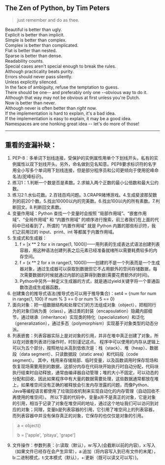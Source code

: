 ## The Zen of Python, by Tim Peters
> just remember and do as thee.  

Beautiful is better than ugly.  
Explicit is better than implicit.   
Simple is better than complex.       
Complex is better than complicated.     
Flat is better than nested.     
Sparse is better than dense.    
Readability counts.     
Special cases aren't special enough to break the rules.     
Although practicality beats purity.     
Errors should never pass silently.  
Unless explicitly silenced.     
In the face of ambiguity, refuse the temptation to guess.      
There should be one-- and preferably only one --obvious way to do it.   
Although that way may not be obvious at first unless you're Dutch.      
Now is better than never.   
Although never is often better than *right* now.    
If the implementation is hard to explain, it's a bad idea.  
If the implementation is easy to explain, it may be a good idea.    
Namespaces are one honking great idea -- let's do more of those!    

---

## 重看的查漏补缺：
1. PEP-8：多单词下划线连接，受保护的实例属性用单个下划线开头，私有的实例属性以双下划线开头。另外，命名做到见名知意。PEP8要求标识符的名字用全小写多个单词用下划线连接，但是部分程序员和公司更倾向于使用驼峰命名法(驼峰标识)。
2. 练习1：1.判断一个数是否是素数。2.求输入两个正数的最小公倍数和最大公约数。
3. 练习2:1.水仙花数。2.百钱百鸡问题。3.CRAPR赌博游戏。4.生成斐波那契数列的前20个数。5.找出10000以内的完美数。6.找出100以内的所有素数。7.判断回文。8.判断回文素数。
4. 变量作用域：Python 查找一个变量时会按照 “局部作用域”、“嵌套作用域”、“全局作用域” 和 “内置作用域” 的顺序进行搜索，前三者我们在上面的代码中已经看到了，所谓的 “内置作用域” 就是 Python 内置的那些标识符，我们之前用过的 input、print、int 等都属于内置作用域。
5. 生成式和生成器：
   1. f = [x ** 2 for x in range(1, 1000)]——用列表的生成表达式语法创建列表容器，用这种语法创建列表之后元素已经准备就绪所以需要耗费较多的内存空间。
   2. f = (x ** 2 for x in range(1, 1000))——创建的不是一个列表而是一个生成器对象，通过生成器可以获取到数据但它不占用额外的空间存储数据，每次需要数据的时候就通过内部的运算得到数据(需要花费额外的时间)。
   3. Python中另外一种定义生成器的方式，就是通过yield关键字将一个普通函数改造成生成器函数。
6. 创建集合的推导式语法(推导式也可以用于推导集合)：set4 = {num for num in range(1, 100) if num % 3 == 0 or num % 5 == 0}
7. 面向对象：把一组数据结构和处理它们的方法组成对象（object），把相同行为的对象归纳为类（class），通过类的封装（encapsulation）隐藏内部细节，通过继承（inheritance）实现类的特化（specialization）和泛化（generalization），通过多态（polymorphism）实现基于对象类型的动态分派。
8. 列表嵌套：列表容器实际上是对对象的引用，并非在堆中真正创建了对象，所以在对嵌套列表进行操作时，时刻谨记这点。
程序中可以使用的内存从逻辑上可以为五个部分，按照地址从高到低依次是：栈（stack）、堆（heap）、数据段（data segment）、只读数据段（static area）和代码段（code segment）。
其中，栈用来存储局部、临时变量，以及函数调用时保存现场和恢复现场需要用到的数据，这部分内存在代码块开始执行时自动分配，代码块执行结束时自动释放，通常由编译器自动管理；堆的大小不固定，可以动态的分配和回收，因此如果程序中有大量的数据需要处理，这些数据通常都放在堆上，如果堆空间没有正确的被释放会引发内存泄露的问题，而像Python、Java等编程语言都使用了垃圾回收机制来实现自动化的内存管理（自动回收不再使用的堆空间）。
所以下面的代码中，变量a并不是真正的对象，它是对象的引用，相当于记录了对象在堆空间的地址，通过这个地址我们可以访问到对应的对象；同理，变量b是列表容器的引用，它引用了堆空间上的列表容器，而列表容器中并没有保存真正的对象，它保存的也仅仅是对象的引用。
>a = object()
> 
>b = ['apple', 'pitaya', 'grape']
9. 文件操作：参数列表：{r:读取（默认），w:写入(会截断以前的内容)，x:写入（如果文件已经存在会产生异常），a:追加（将内容写入到已有文件的末尾），b:二进制模式，t:文本模式（默认），+:更新（既可以读又可以写）}。









